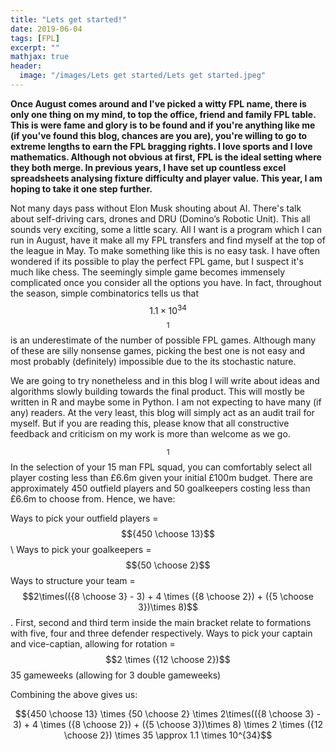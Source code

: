 ```yaml
---
title: "Lets get started!"
date: 2019-06-04
tags: [FPL]
excerpt: ""
mathjax: true
header:
  image: "/images/Lets get started/Lets get started.jpeg"
---
```


**Once August comes around and I've picked a witty FPL name, there is only one thing on my mind, to top the office, friend and family FPL table. This is were fame and glory is to be found and if you're anything like me (if you've found this blog, chances are you are), you're willing to go to extreme lengths to earn the FPL bragging rights. I love sports and I love mathematics. Although not obvious at first, FPL is the ideal setting where they both merge. In previous years, I have set up countless excel spreadsheets analysing fixture difficulty and player value. This year, I am hoping to take it one step further.**

Not many days pass without Elon Musk  shouting about AI. There's talk about self-driving cars, drones and DRU (Domino’s Robotic Unit). This all sounds very exciting, some a little scary. All I want is a program which I can run in August, have it make all my FPL transfers and find myself at the top of the league in May. To make something like this is no easy task. I have often wondered if its possible to play the perfect FPL game, but I suspect it's much like chess. The seemingly simple game becomes immensely complicated once you consider all the options you have. In fact, throughout the season, simple combinatorics tells us that $$1.1 \times 10^{34}$$ $$^1$$ is an underestimate of the number of possible FPL games. Although many of these are silly nonsense games, picking the best one is not easy and most probably (definitely) impossible due to the its stochastic nature.

We are going to try nonetheless and in this blog I will write about ideas and algorithms slowly building towards the final product. This will mostly be written in R and maybe some in Python. I am not expecting to have many (if any) readers. At the very least, this blog will simply act as an audit trail for myself. But if you are reading this, please know that all constructive feedback and criticism on my work is more than welcome as we go.

$$^1$$ In the selection of your 15 man FPL squad, you can comfortably select all player costing less than £6.6m given your initial £100m budget. There are approximately 450 outfield players and 50 goalkeepers costing less than £6.6m to choose from.
Hence, we have:

Ways to pick your outfield players = $${450 \choose 13}$$ \\
Ways to pick your goalkeepers = $${50 \choose 2}$$
Ways to structure your team = $$2\times(({8 \choose 3} - 3) + 4 \times ({8 \choose 2}) + ({5 \choose 3})\times 8)$$.  First, second and third term inside the main bracket relate to formations with five, four and three defender respectively.
Ways to pick your captain and vice-captian, allowing for rotation = $$2 \times ({12 \choose 2})$$
35 gameweeks (allowing for 3 double gameweeks)

Combining the above gives us:

$${450 \choose 13} \times {50 \choose 2} \times 2\times(({8 \choose 3} - 3) + 4 \times ({8 \choose 2}) + ({5 \choose 3})\times 8) \times 2 \times ({12 \choose 2}) \times 35 \approx 1.1 \times 10^{34}$$
